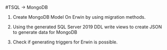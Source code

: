
#TSQL -> MongoDB


1. Create MongoDB Model On Erwin by using migration methods.

2. Using the generated SQL Server 2019 DDL write views to create JSON to generate data for MongoDB

3. Check if generating triggers for Erwin is possible.